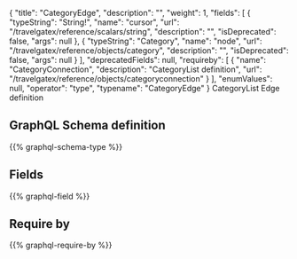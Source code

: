 {
  "title": "CategoryEdge",
  "description": "",
  "weight": 1,
  "fields": [
    {
      "typeString": "String!",
      "name": "cursor",
      "url": "/travelgatex/reference/scalars/string",
      "description": "",
      "isDeprecated": false,
      "args": null
    },
    {
      "typeString": "Category",
      "name": "node",
      "url": "/travelgatex/reference/objects/category",
      "description": "",
      "isDeprecated": false,
      "args": null
    }
  ],
  "deprecatedFields": null,
  "requireby": [
    {
      "name": "CategoryConnection",
      "description": "CategoryList definition",
      "url": "/travelgatex/reference/objects/categoryconnection"
    }
  ],
  "enumValues": null,
  "operator": "type",
  "typename": "CategoryEdge"
}
CategoryList Edge definition
## GraphQL Schema definition

{{% graphql-schema-type %}}

## Fields

{{% graphql-field %}}

## Require by

{{% graphql-require-by %}}
